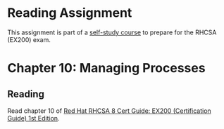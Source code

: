 # Reading Assignment
This assignment is part of a [self-study course](../README.md) to prepare for the RHCSA (EX200) exam.
# Chapter 10: Managing Processes

## Reading
Read chapter 10 of [Red Hat RHCSA 8 Cert Guide: EX200 (Certification Guide) 1st Edition](https://www.amazon.com/Red-RHCSA-Cert-Guide-Certification-dp-0135938139/dp/0135938139).
